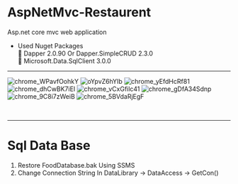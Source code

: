 # AspNetMvc-Restaurent
Asp.net core mvc web application
<br/>
* Used Nuget Packages<br/>
📌 Dapper 2.0.90 Or Dapper.SimpleCRUD 2.3.0 <br/>
📌 Microsoft.Data.SqlClient 3.0.0 <br/>

<hr/>

![chrome_WPavfOohkY](https://user-images.githubusercontent.com/76606140/125237102-c5a07880-e302-11eb-8471-64fb1856417a.png)
![oYpvZ6hYIb](https://user-images.githubusercontent.com/76606140/125237126-d05b0d80-e302-11eb-81c0-431e4a587412.png)
![chrome_yEfdHcRf81](https://user-images.githubusercontent.com/76606140/125237155-dc46cf80-e302-11eb-9df2-c580522cfe29.png)
![chrome_dhCwBK7iEI](https://user-images.githubusercontent.com/76606140/125237172-e2d54700-e302-11eb-95e5-a8e6e7941331.png)
![chrome_vCxGfilc41](https://user-images.githubusercontent.com/76606140/125237189-e963be80-e302-11eb-8f0d-64fda1229b0f.png)
![chrome_gDfA34Sdnp](https://user-images.githubusercontent.com/76606140/125237207-eff23600-e302-11eb-856b-fede3cb374bc.png)
![chrome_9C8i7zWeiB](https://user-images.githubusercontent.com/76606140/125237219-f680ad80-e302-11eb-93f5-26dbf7f5116e.png)
![chrome_5BVdaRjEgF](https://user-images.githubusercontent.com/76606140/125237236-fda7bb80-e302-11eb-8790-f0eafc655022.png)

<br/>
<hr/>

# Sql Data Base <br/>

1) Restore FoodDatabase.bak Using SSMS<br/>
2) Change Connection String In DataLibrary -> DataAccess -> GetCon()
